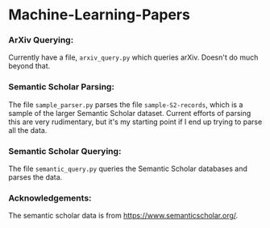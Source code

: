 # Machine-Learning-Papers

### ArXiv Querying:
Currently have a file, ```arxiv_query.py``` which queries arXiv. Doesn't do 
much beyond that.

### Semantic Scholar Parsing:
The file ```sample_parser.py``` parses the file ```sample-S2-records```, which 
is a sample of the larger Semantic Scholar dataset. Current efforts of parsing
this are very rudimentary, but it's my starting point if I end up trying to 
parse all the data.

### Semantic Scholar Querying:
The file ```semantic_query.py``` queries the Semantic Scholar databases and 
parses the data.

### Acknowledgements:
The semantic scholar data is from https://www.semanticscholar.org/.
